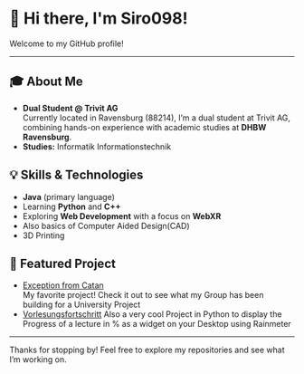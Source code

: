 # 👋 Hi there, I'm Siro098!

Welcome to my GitHub profile!

---

## 🎓 About Me
- **Dual Student @ Trivit AG**  
  Currently located in Ravensburg (88214), I’m a dual student at Trivit AG, combining hands-on experience with academic studies at **DHBW Ravensburg**.  
- **Studies:** Informatik Informationstechnik

## 💡 Skills & Technologies
- **Java** (primary language)
- Learning **Python** and **C++**
- Exploring **Web Development** with a focus on **WebXR**
- Also basics of Computer Aided Design(CAD)
- 3D Printing

## 🚀 Featured Project
- [Exception from Catan](https://github.com/Siro098/Exception-from-Catan)  
  My favorite project! Check it out to see what my Group has been building for a University Project
- [Vorlesungsfortschritt](https://github.com/Siro098/Vorlesungsfortschritt)
  Also a very cool Project in Python to display the Progress of a lecture in % as a widget on your
  Desktop using Rainmeter

---

Thanks for stopping by! Feel free to explore my repositories and see what I’m working on.
